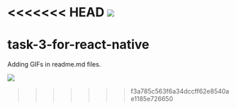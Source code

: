 <<<<<<< HEAD
![](https://github.com/mohamed-seiam/task-3-for-react-native/new/main?readme=1)
=======
# task-3-for-react-native
Adding GIFs in readme.md files.

![](https://github.com/mohamed-seiam/task-3-for-react-native/new/main?readme=1)
>>>>>>> f3a785c563f6a34dccff62e8540ae1185e726650
